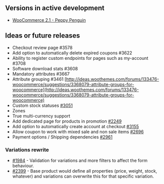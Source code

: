 ## Versions in active development

* [WooCommerce 2.1 - Peppy Penguin](https://github.com/woothemes/woocommerce/wiki/WooCommerce-2.1-Peppy-Penguin)

## Ideas or future releases

- Checkout review page #3578
- Add option to automatically delete expired coupons #3622
- Ability to register custom endpoints for pages such as my-account #3708
- Software download stats #3608
- Mandatory attributes #3667
- Attribute grouping #3461 [http://ideas.woothemes.com/forums/133476-woocommerce/suggestions/3368079-attribute-groups-for-woocommerce](http://ideas.woothemes.com/forums/133476-woocommerce/suggestions/3368079-attribute-groups-for-woocommerce)
- Custom stock statuses [#3051](https://github.com/woothemes/woocommerce/issues/3051)
- Zones
- True multi-currency support
- Add dedicated page for products in promotion [#2249](https://github.com/woothemes/woocommerce/issues/2249)
- Add option to automatically create account at checkout [#3155](https://github.com/woothemes/woocommerce/issues/3155)
- Allow coupon to work with mixed sale and non sale items [#2696](https://github.com/woothemes/woocommerce/issues/2696)
- Payment options / Shipping dependencies [#2961](https://github.com/woothemes/woocommerce/issues/2961)

### Variations rewrite

* [#1984](https://github.com/woothemes/woocommerce/issues/1984) - Validation for variations and more filters to affect the form behaviour.
* [#2399](https://github.com/woothemes/woocommerce/issues/2399) - Base product would define all properties (price, weight, stock, whatever) and variations can overwrite this for that specific variation.